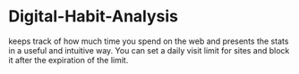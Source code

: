 # Digital-Habit-Analysis
 keeps track of how much time you spend on the web and presents the stats in a useful and intuitive way. You can set a daily visit limit for sites and block it after the expiration of the limit.
